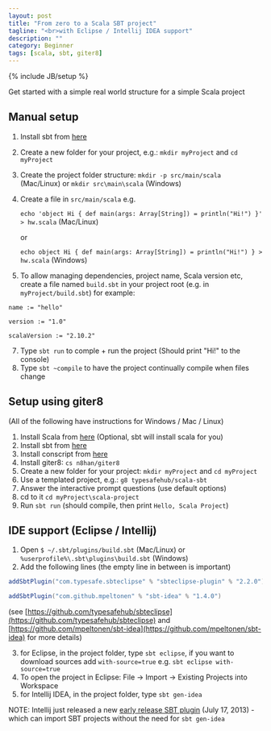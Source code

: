 ```yaml
---
layout: post
title: "From zero to a Scala SBT project"
tagline: "<br>with Eclipse / Intellij IDEA support"
description: ""
category: Beginner
tags: [scala, sbt, giter8]
---
```

{% include JB/setup %}

Get started with a simple real world structure for a simple Scala project

## Manual setup 

1. Install sbt from [here](http://www.scala-sbt.org/release/docs/Getting-Started/Setup.html#installing-sbt)
2. Create a new folder for your project, e.g.: `mkdir myProject` and `cd myProject`
3. Create the project folder structure: `mkdir -p src/main/scala` (Mac/Linux) or `mkdir src\main\scala` (Windows)
4. Create a file in `src/main/scala` e.g. 

   `echo 'object Hi { def main(args: Array[String]) = println("Hi!") }' > hw.scala` (Mac/Linux) 

   or
   
   `echo object Hi { def main(args: Array[String]) = println("Hi!") } > hw.scala` (Windows)   
5. To allow managing dependencies, project name, Scala version etc, create a file named `build.sbt` in your project root (e.g. in `myProject/build.sbt`)  for example: 
  ```
  name := "hello"
  
  version := "1.0"
  
  scalaVersion := "2.10.2"
  ```
7. Type `sbt run` to comple + run the project (Should print "Hi!" to the console)
7. Type `sbt ~compile` to have the project continually compile when files change

## Setup using giter8

(All of the following have instructions for Windows / Mac / Linux)

1. Install Scala from [here](http://www.scala-lang.org/downloads) (Optional, sbt will install scala for you)
1. Install sbt from [here](http://www.scala-sbt.org/release/docs/Getting-Started/Setup.html#installing-sbt)
2. Install conscript from [here](https://github.com/n8han/conscript)
3. Install giter8: `cs n8han/giter8` 
4. Create a new folder for your project: `mkdir myProject` and `cd myProject`
5. Use a templated project, e.g.: `g8 typesafehub/scala-sbt`
6. Answer the interactive prompt questions (use default options)
6. cd to it `cd myProject\scala-project`
8. Run `sbt run` (should compile, then print `Hello, Scala Project`)

## IDE support (Eclipse / Intellij)

1. Open `$ ~/.sbt/plugins/build.sbt` (Mac/Linux) or `%userprofile%\.sbt\plugins\build.sbt` (Windows)
2. Add the following lines (the empty line in between is important)

  ```scala
  addSbtPlugin("com.typesafe.sbteclipse" % "sbteclipse-plugin" % "2.2.0")

  addSbtPlugin("com.github.mpeltonen" % "sbt-idea" % "1.4.0")
  ```

  (see [https://github.com/typesafehub/sbteclipse](https://github.com/typesafehub/sbteclipse) and [https://github.com/mpeltonen/sbt-idea](https://github.com/mpeltonen/sbt-idea) for more details)

3. for Eclipse, in the project folder, type `sbt eclipse`, if you want to download sources add `with-source=true` e.g. `sbt eclipse with-source=true`
4. To open the project in Eclipse: File -> Import -> Existing Projects into Workspace
4. for Intellij IDEA, in the project folder, type `sbt gen-idea`

  <div class="alert alert-info">
  NOTE: Intellij just released a new <a href="http://blog.jetbrains.com/scala/2013/07/17/sbt-plugin-nightly-builds/">early release SBT plugin</a> (July 17, 2013) - which can import SBT projects without the need for <code>sbt gen-idea</code>
  </div>
